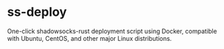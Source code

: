 # ss-deploy
One-click shadowsocks-rust deployment script using Docker, compatible with Ubuntu, CentOS, and other major Linux distributions.
